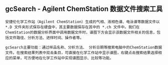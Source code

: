 ## gcSearch - Agilent ChemStation 数据文件搜索工具

    安捷伦化学工作站（Agilent ChemStation）生成的气相、液相色谱、电泳谱等数据文件以 *.D 文件夹形式保存在硬盘中，其主要数据保存在其中的 *.ch 文件中。我们在ChemStation的数据分析界面中调用数据文件时，谱图下方会显示该数据文件相关的信息，包括文件路径、分析方法、进样时间、操作者等。

    gcSearch主要功能：通过样品名称、分析方法、 分析日期等搜索电脑中的ChemStation数据文件。在搜索结果列表中双击条目，可直接在化学工作站中显示谱图，右键点击搜索结果选择相应的菜单，可方便地在化学工作站中实现谱图显示、比较等功能。
